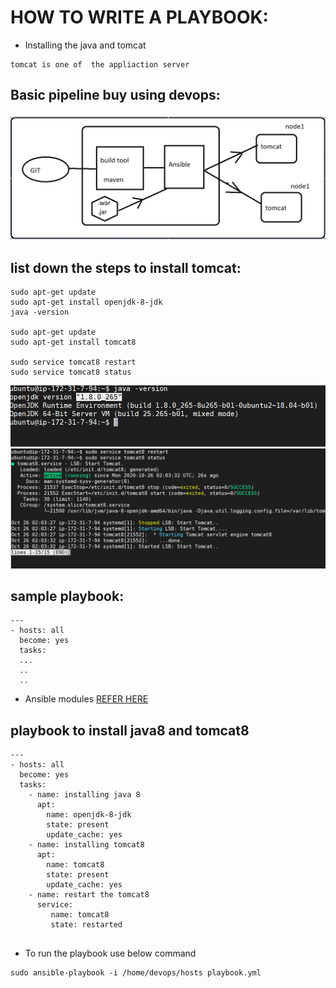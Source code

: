 # HOW TO WRITE A PLAYBOOK:
* Installing the java and tomcat

```
tomcat is one of  the appliaction server
```

## Basic pipeline buy using devops:

![preview](../images/ansible12.png)

## list down the steps to install tomcat:

```
sudo apt-get update 
sudo apt-get install openjdk-8-jdk
java -version

sudo apt-get update
sudo apt-get install tomcat8

sudo service tomcat8 restart
sudo service tomcat8 status
```
![preview](../images/ansible13.png)
![preview](../images/ansible14.png)

## sample playbook:

```
---
- hosts: all
  become: yes
  tasks:
  ...
  ..
  ..

```

* Ansible modules [REFER HERE](https://docs.ansible.com/ansible/2.8/modules/list_of_all_modules.html)

## playbook to install java8 and tomcat8

```
---
- hosts: all
  become: yes
  tasks:
    - name: installing java 8 
      apt:
        name: openjdk-8-jdk
        state: present
        update_cache: yes
    - name: installing tomcat8 
      apt: 
        name: tomcat8
        state: present
        update_cache: yes
    - name: restart the tomcat8 
      service:
         name: tomcat8
         state: restarted
    
```

* To run the playbook use below command 

```
sudo ansible-playbook -i /home/devops/hosts playbook.yml
```